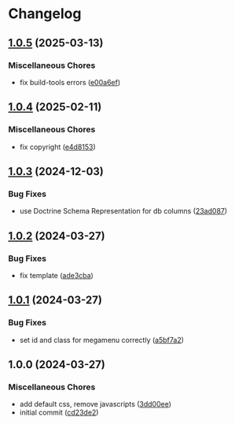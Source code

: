 # Changelog

## [1.0.5](https://github.com/cgoIT/contao-megamenu-bundle/compare/v1.0.4...v1.0.5) (2025-03-13)


### Miscellaneous Chores

* fix build-tools errors ([e00a6ef](https://github.com/cgoIT/contao-megamenu-bundle/commit/e00a6efbb3454b08a919c773bde974b7d0112248))

## [1.0.4](https://github.com/cgoIT/contao-megamenu-bundle/compare/v1.0.3...v1.0.4) (2025-02-11)


### Miscellaneous Chores

* fix copyright ([e4d8153](https://github.com/cgoIT/contao-megamenu-bundle/commit/e4d815370dc7e646eb90a9a5bd73dab119ca0259))

## [1.0.3](https://github.com/cgoIT/contao-megamenu-bundle/compare/v1.0.2...v1.0.3) (2024-12-03)


### Bug Fixes

* use Doctrine Schema Representation for db columns ([23ad087](https://github.com/cgoIT/contao-megamenu-bundle/commit/23ad08745d0417c76f0d675df892dd2a388c3a9d))

## [1.0.2](https://github.com/cgoIT/contao-megamenu-bundle/compare/v1.0.1...v1.0.2) (2024-03-27)


### Bug Fixes

* fix template ([ade3cba](https://github.com/cgoIT/contao-megamenu-bundle/commit/ade3cbac37ce9ad3378522d13c372eec0952f01d))

## [1.0.1](https://github.com/cgoIT/contao-megamenu-bundle/compare/v1.0.0...v1.0.1) (2024-03-27)


### Bug Fixes

* set id and class for megamenu correctly ([a5bf7a2](https://github.com/cgoIT/contao-megamenu-bundle/commit/a5bf7a2d6e2b3a85d0f7012022ddd39da7d9cc01))

## 1.0.0 (2024-03-27)


### Miscellaneous Chores

* add default css, remove javascripts ([3dd00ee](https://github.com/cgoIT/contao-megamenu-bundle/commit/3dd00ee38317313a1c2fc8f6dd1eb894a96de4db))
* initial commit ([cd23de2](https://github.com/cgoIT/contao-megamenu-bundle/commit/cd23de24ee997337881ab96537ca55ee79644af2))

